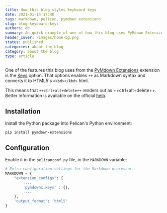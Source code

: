 ```yaml
---
title: How this blog styles keyboard keys
date: 2021-01-14 17:48
tags: markdown, pelican, pymdown extensions
slug: blog-keyboard-keys
authors: db
summary: An quick example of one of how this blog uses PyMdown Extensions' 'keys' feature to render keyboard keys
header_cover: /images/home-bg.png
status: published
categories: about the blog
category: about the blog
type: article
---
```


One of the features this blog uses from the [PyMdown Extensions] extension is the [Keys] option.  That options enables `++` as Markdown syntax and converts it to HTML5's `<kbd></kbd>` html.

This means that `++ctrl+alt+delete++` renders out as ++ctrl+alt+delete++.  Better information is available on the official [help].

## Installation

Install the Python package into Pelican's Python environment:

```console
pip install pymdown-extensions
```

## Configuration

Enable it in the `pelicanconf.py` file, in the `MARKDOWN` variable:

```python
# Extra configuration settings for the Markdown processor.
MARKDOWN = {
    "extension_configs": {
        ....
        'pymdownx.keys' : {},
        ....
    },
    'output_format': 'html5'
}
```

[pymdown extensions]: https://facelessuser.github.io/pymdown-extensions
[keys]: https://facelessuser.github.io/pymdown-extensions/extensions/keys/
[help]: https://facelessuser.github.io/pymdown-extensions/extensions/keys/
